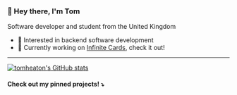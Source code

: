 ### 👋 Hey there, I'm Tom

Software developer and student from the United Kingdom

- 🧪 Interested in backend software development
- 🚀 Currently working on [Infinite Cards](https://github.com/tomheaton/infinitecards), check it out!

---

[![tomheaton's GitHub stats](https://github-readme-stats.vercel.app/api?username=tomheaton&show_icons=true&count_private=true&bg_color=0d1117&text_color=f0f6fc)](https://github.com/tomheaton)

<!-- [![tomheaton's Top Languages](https://github-readme-stats.vercel.app/api/top-langs/?username=tomheaton&layout=compact&bg_color=0d1117&text_color=f0f6fc)](https://github.com/tomheaton)
-->

#### Check out my pinned projects! ⤵️
